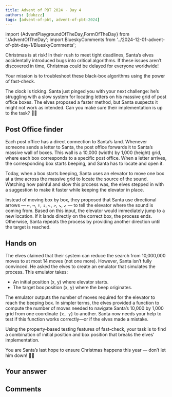 ```yaml
---
title: Advent of PBT 2024 · Day 4
authors: [dubzzz]
tags: [advent-of-pbt, advent-of-pbt-2024]
---
```


import {AdventPlaygroundOfTheDay,FormOfTheDay} from './AdventOfTheDay';
import BlueskyComments from '../2024-12-01-advent-of-pbt-day-1/BlueskyComments';

Christmas is at risk! In their rush to meet tight deadlines, Santa’s elves accidentally introduced bugs into critical algorithms. If these issues aren’t discovered in time, Christmas could be delayed for everyone worldwide!

Your mission is to troubleshoot these black-box algorithms using the power of fast-check.

The clock is ticking. Santa just pinged you with your next challenge: he’s struggling with a slow system for locating letters on his massive grid of post office boxes. The elves proposed a faster method, but Santa suspects it might not work as intended. Can you make sure their implementation is up to the task? 🎄🔧

<!--truncate-->

## Post Office finder

Each post office has a direct connection to Santa’s land. Whenever someone sends a letter to Santa, the post office forwards it to Santa’s massive wall of boxes. This wall is a 10,000 (width) by 1,000 (height) grid, where each box corresponds to a specific post office. When a letter arrives, the corresponding box starts beeping, and Santa has to locate and open it.

Today, when a box starts beeping, Santa uses an elevator to move one box at a time across the massive grid to locate the source of the sound. Watching how painful and slow this process was, the elves stepped in with a suggestion to make it faster while keeping the elevator in place.

Instead of moving box by box, they proposed that Santa use directional arrows — <kbd>←</kbd>, <kbd>→</kbd>, <kbd>↑</kbd>, <kbd>↓</kbd>, <kbd>↖</kbd>, <kbd>↗</kbd>, <kbd>↘</kbd>, <kbd>↙</kbd> — to tell the elevator where the sound is coming from. Based on this input, the elevator would immediately jump to a new location. If it lands directly on the correct box, the process ends. Otherwise, Santa repeats the process by providing another direction until the target is reached.

## Hands on

The elves claimed that their system can reduce the search from 10,000,000 moves to at most 14 moves (not one more). However, Santa isn’t fully convinced. He asked the elves to create an emulator that simulates the process. This emulator takes:

- An initial position (x, y) where elevator starts.
- The target box position (x, y) where the beep originates.

The emulator outputs the number of moves required for the elevator to reach the beeping box. In simpler terms, the elves provided a function to compute the number of moves needed to navigate Santa’s 10,000 by 1,000 grid from one coordinate `{x, y}` to another. Santa now needs your help to test if this function works correctly—or if the elves made a mistake.

Using the property-based testing features of fast-check, your task is to find a combination of initial position and box position that breaks the elves’ implementation.

You are Santa’s last hope to ensure Christmas happens this year — don’t let him down! 🎄🔧

<AdventPlaygroundOfTheDay />

## Your answer

<FormOfTheDay />

## Comments

<BlueskyComments url="https://bsky.app/profile/fast-check.dev/post/3lchq7y5wps2t" />
